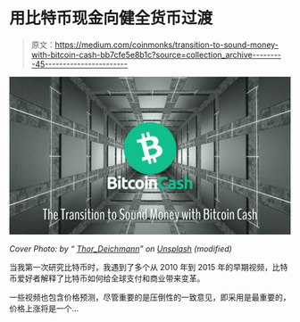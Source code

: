 # 用比特币现金向健全货币过渡

> 原文：<https://medium.com/coinmonks/transition-to-sound-money-with-bitcoin-cash-bb7cfe5e8b1c?source=collection_archive---------45----------------------->

![](img/8d882b7aa112763a175e78c98d4218b9.png)

*Cover Photo: by “* [*Thor_Deichmann*](https://pixabay.com/users/thor_deichmann-2306827/)*” on* [*Unsplash*](https://pixabay.com/illustrations/tunnel-architecture-space-station-5021975/) *(modified)*

当我第一次研究比特币时，我遇到了多个从 2010 年到 2015 年的早期视频，比特币爱好者解释了比特币如何给全球支付和商业带来变革。

一些视频也包含价格预测，尽管重要的是压倒性的一致意见，即采用是最重要的，价格上涨将是一个…